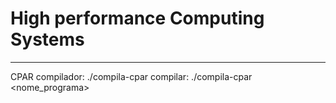 # High performance Computing Systems


----
CPAR
compilador: ./compila-cpar
compilar: ./compila-cpar <nome_programa>
